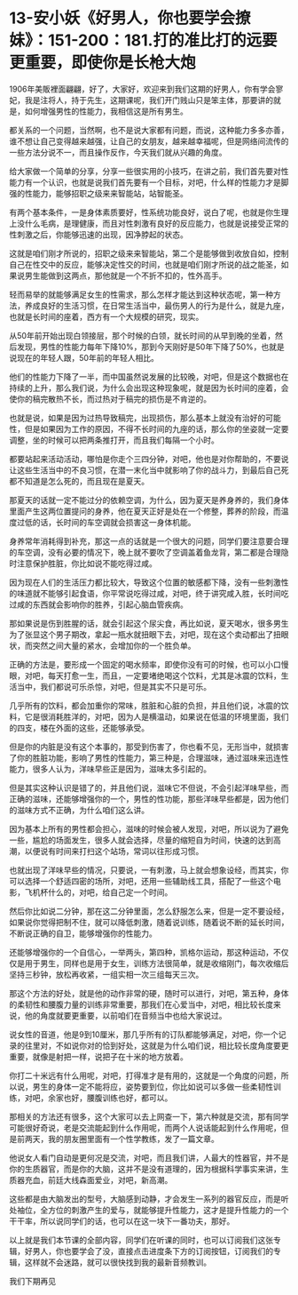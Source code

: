 # 13-安小妖《好男人，你也要学会撩妹》：151-200：181.打的准比打的远要更重要，即使你是长枪大炮

1906年美販裡面翩翩，好了，大家好，欢迎来到我们这期的好男人，你有学会寥妃，我是注将人，持于先生，这期课呢，我们开门贱山只是笨主体，那要讲的就是，如何增强男性的性能力，我相信这是所有男生。

都关系的一个问题，当然啊，也不是说大家都有问题，而说，这种能力多多亦善，谁不想让自己变得越来越强，让自己的女朋友，越来越幸福呢，但是网络间流传的一些方法分说不一，而且操作反作，今天我们就从兴趣的角度。

给大家做一个简单的分享，分享一些很实用的小技巧，在讲之前，我们首先要对性能力有一个认识，也就是说我们首先要有一个目标，对吧，什么样的性能力才是脚强的性能力，能够招职之级来来智能站，站智能圣。

有两个基本条件，一是身体素质要好，性系统功能良好，说白了呢，也就是你生理上没什么毛病，是理健康，而且对性刺激有良好的反应能力，也就是说接受正常的性刺激之后，你能够迅速的出现，因净脖起的状态。

这就是咱们刚才所说的，招职之级来来智能站，第二个是能够做到收放自如，控制自己在性交中的反应，能够决定性交的时间，也就是咱们刚才所说的战之能圣，如果说男生能做到这两点，那他就是一个不折不扣的，性外高手。

轻而易举的就能够满足女生的性需求，那么怎样才能达到这种状态呢，第一种方法，养成良好的生活习惯，在日常生活当中，最伤男人的行为是什么，就是九座，也就是长时间的座着，西方有一个大规模的研究，现实。

从50年前开始出现白领接层，那个时候的白领，就长时间的从早到晚的坐着，然后发现，男性的性能力每年下降10%，那到今天刚好是50年下降了50%，也就是说现在的年轻人跟，50年前的年轻人相比。

他们的性能力下降了一半，而中国虽然说发展的比较晚，对吧，但是这个数据也在持续的上升，那么我们说，为什么会出现这种现象呢，就是因为长时间的座着，会使你的稿完散热不长，而过热对于稿完的损伤是不肯逆的。

也就是说，如果是因为过热导致稿完，出现损伤，那么基本上就没有治好的可能性，但是如果因为工作的原因，不得不长时间的九座的话，那么你的坐姿就一定要调整，坐的时候可以把两条推打开，而且我们每隔一个小时。

都要站起来活动活动，哪怕是你走个三四分钟，对吧，他也是对你帮助的，不要说让这些生活当中的不良习惯，在潜一末化当中就影响了你的战斗力，到最后自己死都不知道是怎么死的，而且现在是夏天。

那夏天的话就一定不能过分的依赖空调，为什么，因为夏天是养身养的，我们身体里面产生这两位置提问的身养，他在夏天正好是处在一个修整，葬养的阶段，而温度过低的话，长时间的车空调就会损害这一身体机能。

身养常年消耗得到补充，那这一点的话就是一个很大的问题，同学们要注意要合理的车空调，没有必要的情况下，晚上就不要吹了空调盖着鱼龙背，第二都是合理隐时注意保护胜脏，你比如说不能吃得过咸。

因为现在人们的生活压力都比较大，导致这个位置的敏感都下降，没有一些刺激性的味道就不能够引起食语，你平常说吃得过咸，对吧，终于讲究咸入胜，长时间吃过咸的东西就会影响你的胜养，引起心脑血管疾病。

那如果说是伤到胜腥的话，就会引起这个尿尖食，再比如说，夏天喝水，很多男生为了张显这个男子期改，拿起一瓶水就扭眼下去，对吧，现在这个卖动都出了扭眼状，而突然之间大量的紧水，会增加你的一个胜负单。

正确的方法是，要形成一个固定的喝水频率，即使你没有可的时候，也可以小口慢眼，对吧，每天打愈一生，而且，一定要堵绝喝这个饮料，尤其是冰震的饮料，生活当中，我们都说可乐杀惊，对吧，但是其实不只是可乐。

几乎所有的饮料，都会加重你的常味，胜脏和心脏的负担，并且他们说，冰震的饮料，它是很消耗胜洋的，对吧，因为人是横温动，如果说在低温的环境里面，我们的四支，楼在外面的这些，还能够承受。

但是你的内脏是没有这个本事的，那受到伤害了，你也看不见，无形当中，就损害了你的胜脏功能，影响了男性的性能力，第三种是，合理滋味，通过滋味来迅连性能力，很多人认为，洋味早些正是因为，滋味太多引起的。

但是其实这种认识是错了的，并且他们说，滋味它不但说，不会引起洋味早些，而正确的滋味，还能够增强你的一个，男性的性功能，那些洋味早些都是，因为他们的滋味方式不正确，为什么咱们这么讲。

因为基本上所有的男性都会担心，滋味的时候会被人发现，对吧，所以说为了避免一些，尴尬的场面发生，很多人就会选择，尽量的缩短自为时间，快速的达到高潮，以便说有时间来打扫这个站场，常词以往形成习惯。

也就出现了洋味早些的情况，只要说，一有刺激，马上就会想象设经，而其实，你可以选择一个舒适四密的场所，对吧，还用一些辅助线工具，搭配了一些这个电影，飞机杯什么的，对吧，给自己定一个时间。

然后你比如说二分钟，那在这二分钟里面，怎么舒服怎么来，但是一定不要设经，如果说你觉得把制不住，就可以降低刺激，随着说训练，随着说不断的延长时间，不断说正确的自卫，能够增强你的性能力。

还能够增强你的一个自信心，一举两头，第四种，凯格尔运动，那这种运动，不仅仅是用于男生，同样也是用于女生，训练方法很简单，就是收缩刚门，每次收缩后坚持三秒钟，放松再收紧，一组实相一次三组每天三次。

那这个方法的好处，就是他的动作非常的硬，随时可以进行，对吧，第五种，身体的柔韧性和腰腹力量的训练非常重要，那我们在心爱当中，对吧，相比较长度来说，他的角度就要更重要，以前咱们在音频当中也给大家说过。

说女性的音道，他是9到10厘米，那几乎所有的订队都能够满足，对吧，你一个记录的往里对，不如说你对的恰到好处，这就是为什么咱们说，相比较长度角度要更重要，就像是射把一样，说把子在十米的地方放着。

你打二十米远有什么用呢，对吧，打得准才是有用的，这就是一个角度的问题，所以说，男生的身体一定不能将应，姿势要到位，你比如说可以多做一些柔韧性训练，对吧，余家也好，腰腹训练也好，都可以。

那相关的方法还有很多，这个大家可以去上网查一下，第六种就是交流，那有同学可能很好奇说，老是交流能起到什么作用呢，而两个人说话能起到什么作用呢，但是前两天，我的朋友圈里面有一个性学教练，发了一篇文章。

他说女人看门自动是更何况是交流，对吧，而且我们讲，人最大的性器官，并不是你的生质器官，而是你的大脑，这并不是没有道理的，因为根据科学事实来讲，生质器充血，前廷大线森面爱业，对吧，新高潮。

这些都是由大脑发出的型号，大脑感到动静，才会发生一系列的器官反应，而是听处袖位，全方位的刺激产生的爱与，就能够提升性能力，这才是提升性能力的一个干干率，所以说同学们的话，也可以在这一块下一番功夫，那好。

以上就是我们本节课的全部内容，同学们在听课的同时，也可以订阅我们这张专辑，好男人，你也要学会了没，直接点击进度条下方的订阅按钮，订阅我们的专辑，这样就不会迷路，就可以很快找到我的最新音频教训。

我们下期再见